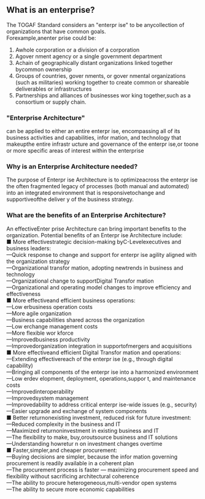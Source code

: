 
## What is an enterprise?
 The TOGAF Standard considers an "enterpr ise" to be anycollection of organizations that have common goals.  
  Forexample,anenter prise could be:  
  1. Awhole corporation or a division of a corporation  
  2. Agover nment agency or a single government department  
  3. Achain of geographically distant organizations linked together bycommon ownership  
  4. Groups of countries, gover nments, or gover nmental organizations (such as militaries) working together to create common or shareable deliverables or infrastructures  
  5. Partnerships and alliances of businesses wor king together,such as a consortium or supply chain.  


### "Enterprise Architecture"   
can be applied to either an entire enterpr ise, encompassing all of its business activities and capabilities, infor mation, and technology that makeupthe entire infrastr ucture and governance of the enterpr ise,or toone or
 more specific areas of interest within the enterprise

 ### Why is an Enterprise Architecture needed?  
 The purpose of Enterpr ise Architecture is to optimizeacross the enterpr ise the often fragmented legacy of processes (both manual and automated) into an integrated environment that is responsivetochange and supportiveofthe deliver y of the business strategy.

 ### What are the benefits of an Enterprise Architecture?  
 An effectiveEnter prise Architecture can bring important benefits to the organization. Potential benefits of an Enterpr ise Architecture include:  
 ■ More effectivestrategic decision-making byC-Levelexecutives and business leaders:  
 —Quick response to change and support for enterpr ise agility aligned with the organization strategy  
 —Organizational transfor mation, adopting newtrends in business and technology  
 —Organizational change to supportDigital Transfor mation  
 —Organizational and operating model changes to improve efficiency and effectiveness  
 ■ More effectiveand efficient business operations:  
 —Low erbusiness operation costs  
 —More agile organization  
 —Business capabilities shared across the organization  
 —Low erchange management costs  
 —More flexible wor kforce  
 —Improvedbusiness productivity  
 —Improvedorganization integration in supportofmergers and acquisitions  
 ■ More effectiveand efficient Digital Transfor mation and operations:  
 —Extending effectivereach of the enterpr ise (e.g., through digital capability)  
 —Bringing all components of the enterpr ise into a harmonized environment  
 —Low erdev elopment, deployment, operations,suppor t, and maintenance costs  
 —Improvedinteroperability  
 —Improvedsystem management  
 —Improvedability to address critical enterpr ise-wide issues (e.g., security)  
 —Easier upgrade and exchange of system components  
 ■ Better returnonexisting investment, reduced risk for future investment:  
 —Reduced complexity in the business and IT  
 —Maximized returnoninvestment in existing business and IT  
 —The flexibility to make, buy,oroutsource business and IT solutions  
 —Understanding howretur n on investment changes overtime   
 ■ Faster,simpler,and cheaper procurement:  
 —Buying decisions are simpler, because the infor mation governing procurement is readily available in a coherent plan  
 —The procurement process is faster — maximizing procurement speed and flexibility without sacrificing architectural coherence  
 —The ability to procure heterogeneous,multi-vendor open systems  
 —The ability to secure more economic capabilities  
